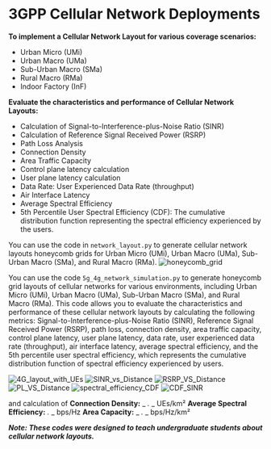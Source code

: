 # 3GPP Cellular Network Deployments

**To implement a Cellular Network Layout for various coverage scenarios:**

  - Urban Micro (UMi)
  - Urban Macro (UMa)
  - Sub-Urban Macro (SMa)
  - Rural Macro (RMa)
  - Indoor Factory (InF)

**Evaluate the characteristics and performance of Cellular Network Layouts:**

  - Calculation of Signal-to-Interference-plus-Noise Ratio (SINR)
  - Calculation of Reference Signal Received Power (RSRP)
  - Path Loss Analysis
  - Connection Density
  - Area Traffic Capacity
  - Control plane latency calculation
  - User plane latency calculation
  - Data Rate: User Experienced Data Rate (throughput)
  - Air Interface Latency
  - Average Spectral Efficiency
  - 5th Percentile User Spectral Efficiency (CDF): The cumulative distribution function representing the spectral efficiency experienced by the users.

You can use the code in `network_layout.py` to generate cellular network layouts honeycomb grids for Urban Micro (UMi), Urban Macro (UMa), Sub-Urban Macro (SMa), and Rural Macro (RMa).
![honeycomb_grid](https://github.com/user-attachments/assets/2b1053c6-3d58-4762-b50c-1596e2fd8e3d)

You can use the code `5g_4g_network_simulation.py` to generate honeycomb grid layouts of cellular networks for various environments, including Urban Micro (UMi), Urban Macro (UMa), Sub-Urban Macro (SMa), and Rural Macro (RMa). This code allows you to evaluate the characteristics and performance of these cellular network layouts by calculating the following metrics: Signal-to-Interference-plus-Noise Ratio (SINR), Reference Signal Received Power (RSRP), path loss, connection density, area traffic capacity, control plane latency, user plane latency, data rate, user experienced data rate (throughput), air interface latency, average spectral efficiency, and the 5th percentile user spectral efficiency, which represents the cumulative distribution function of spectral efficiency experienced by users.

![4G_layout_with_UEs](https://github.com/user-attachments/assets/30ffcdd8-85b3-4379-9848-d5d64ec2d0ec)
![SINR_vs_Distance](https://github.com/user-attachments/assets/c912f892-87b9-4c32-b572-f0bf26bfd7f3) 
![RSRP_VS_Distance](https://github.com/user-attachments/assets/5899c2d1-2e2b-4c49-a084-9af953d7ded6)
![PL_VS_Distance](https://github.com/user-attachments/assets/f4c5c72e-c10f-403d-9177-096b3dccf598) 
![spectral_efficiency_CDF](https://github.com/user-attachments/assets/c8568e70-a6d3-4dcb-a62e-0f936f704b50)
![CDF_SINR](https://github.com/user-attachments/assets/ad1dfd11-a1ed-43cb-b803-04e029cce1f8)

and calculation of 
**Connection Density:** _ _._ _ UEs/km²
**Average Spectral Efficiency:** _._ _ bps/Hz
**Area Capacity:** _ _._ _ bps/Hz/km²

**_Note: These codes were designed to teach undergraduate students about cellular network layouts._**
